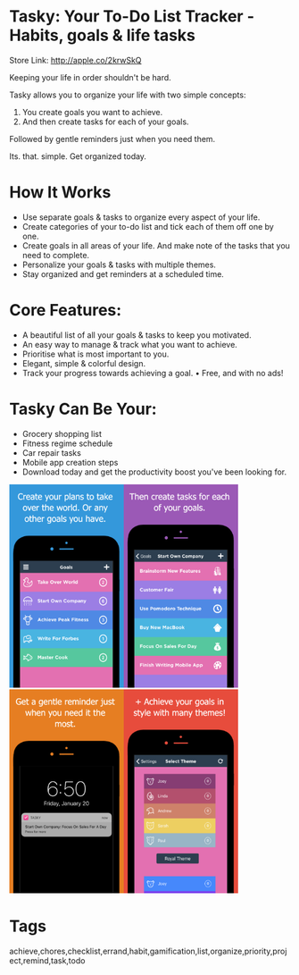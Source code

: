 # Tasky: Your To-Do List Tracker - Habits, goals & life tasks

Store Link: http://apple.co/2krwSkQ


Keeping your life in order shouldn't be hard.

Tasky allows you to organize your life with two simple concepts:
1. You create goals you want to achieve.
2. And then create tasks for each of your goals.

Followed by gentle reminders just when you need them.

Its. that. simple. 
Get organized today. 


# How It Works

- Use separate goals & tasks to organize every aspect of your life.
- Create categories of your to-do list and tick each of them off one by one.
- Create goals in all areas of your life. And make note of the tasks that you need to complete.
- Personalize your goals & tasks with multiple themes.
- Stay organized and get reminders at a scheduled time.


# Core Features:

- A beautiful list of all your goals & tasks to keep you motivated.
- An easy way to manage & track what you want to achieve.
- Prioritise what is most important to you.
- Elegant, simple & colorful design.
- Track your progress towards achieving a goal.
• Free, and with no ads!


# Tasky Can Be Your:

- Grocery shopping list
- Fitness regime schedule
- Car repair tasks
- Mobile app creation steps
- Download today and get the productivity boost you've been looking for.


<img alt="Screenshot" width="205px" src="readme-assets/1.png"><img alt="Screenshot2" width="205px" src="readme-assets/2.png"><img alt="Screenshot3" width="205px" src="readme-assets/3.png"><img alt="Screenshot3" width="205px" src="readme-assets/4.png">


# Tags
achieve,chores,checklist,errand,habit,gamification,list,organize,priority,project,remind,task,todo